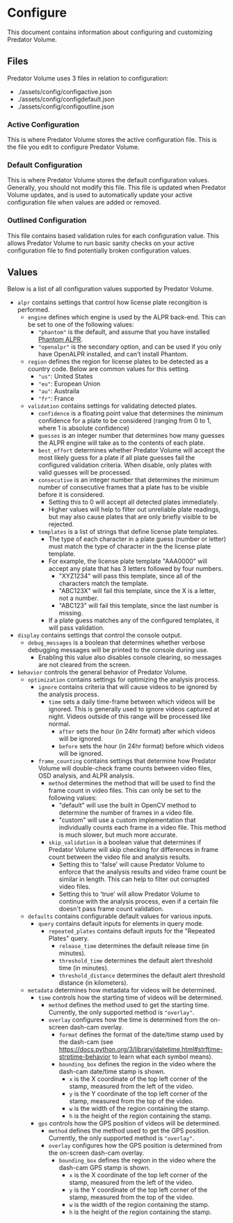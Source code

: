 # Configure

This document contains information about configuring and customizing Predator Volume.


## Files

Predator Volume uses 3 files in relation to configuration:
- ./assets/config/configactive.json
- ./assets/config/configdefault.json
- ./assets/config/configoutline.json

### Active Configuration

This is where Predator Volume stores the active configuration file. This is the file you edit to configure Predator Volume.

### Default Configuration

This is where Predator Volume stores the default configuration values. Generally, you should not modify this file. This file is updated when Predator Volume updates, and is used to automatically update your active configuration file when values are added or removed.

### Outlined Configuration

This file contains based validation rules for each configuration value. This allows Predator Volume to run basic sanity checks on your active configuration file to find potentially broken configuration values.


## Values

Below is a list of all configuration values supported by Predator Volume.

- `alpr` contains settings that control how license plate recongition is performed.
    - `engine` defines which engine is used by the ALPR back-end. This can be set to one of the following values:
        - `"phantom"` is the default, and assume that you have installed [Phantom ALPR](https://v0lttech.com/phantom.php).
        - `"openalpr"` is the secondary option, and can be used if you only have OpenALPR installed, and can't install Phantom.
    - `region` defines the region for license plates to be detected as a country code. Below are common values for this setting.
        - `"us"`: United States
        - `"eu"`: European Union
        - `"au"`: Austraila
        - `"fr"`: France
    - `validation` contains settings for validating detected plates.
        - `confidence` is a floating point value that determines the minimum confidence for a plate to be considered (ranging from 0 to 1, where 1 is absolute confidence)
        - `guesses` is an integer number that determines how many guesses the ALPR engine will take as to the contents of each plate.
        - `best_effort` determines whether Predator Volume will accept the most likely guess for a plate if all plate guesses fail the configured validation criteria. When disable, only plates with valid guesses will be processed.
        - `consecutive` is an integer number that determines the minimum number of consecutive frames that a plate has to be visible before it is considered.
            - Setting this to 0 will accept all detected plates immediately.
            - Higher values will help to filter out unreliable plate readings, but may also cause plates that are only briefly visible to be rejected.
        - `templates` is a list of strings that define license plate templates.
            - The type of each character in a plate guess (number or letter) must match the type of character in the the license plate template.
            - For example, the license plate template "AAA0000" will accept any plate that has 3 letters followed by four numbers.
                - "XYZ1234" will pass this template, since all of the characters match the template.
                - "ABC123X" will fail this template, since the X is a letter, not a number.
                - "ABC123" will fail this template, since the last number is missing.
            - If a plate guess matches any of the configured templates, it will pass validation.
- `display` contains settings that control the console output.
    - `debug_messages` is a boolean that determines whether verbose debugging messages will be printed to the console during use.
        - Enabling this value also disables console clearing, so messages are not cleared from the screen.
- `behavior` controls the general behavior of Predator Volume.
    - `optimization` contains settings for optimizing the analysis process.
        - `ignore` contains criteria that will cause videos to be ignored by the analysis process.
            - `time` sets a daily time-frame between which videos will be ignored. This is generally used to ignore videos captured at night. Videos outside of this range will be processed like normal.
                - `after` sets the hour (in 24hr format) after which videos will be ignored.
                - `before` sets the hour (in 24hr format) before which videos will be ignored.
        - `frame_counting` contains settings that determine how Predator Volume will double-check frame counts between video files, OSD analysis, and ALPR analysis.
            - `method` determines the method that will be used to find the frame count in video files. This can only be set to the following values:
                - "default" will use the built in OpenCV method to determine the number of frames in a video file.
                - "custom" will use a custom implementation that individually counts each frame in a video file. This method is much slower, but much more accurate.
            - `skip_validation` is a boolean value that determines if Predator Volume will skip checking for differences in frame count between the video file and analysis results.
                - Setting this to 'false' will cause Predator Volume to enforce that the analysis results and video frame count be similar in length. This can help to filter out corrupted video files.
                - Setting this to 'true' will allow Predator Volume to continue with the analysis process, even if a certain file doesn't pass frame count validation.
    - `defaults` contains configurable default values for various inputs.
        - `query` contains default inputs for elements in query mode.
            - `repeated_plates` contains default inputs for the "Repeated Plates" query.
                - `release_time` determines the default release time (in minutes).
                - `threshold_time` determines the default alert threshold time (in minutes).
                - `threshold_distance` determines the default alert threshold distance (in kilometers).
    - `metadata` determines how metadata for videos will be determined.
        - `time` controls how the starting time of videos will be determined.
            - `method` defines the method used to get the starting time. Currently, the only supported method is `"overlay"`.
            - `overlay` configures how the time is determined from the on-screen dash-cam overlay.
                - `format` defines the format of the date/time stamp used by the dash-cam (see <https://docs.python.org/3/library/datetime.html#strftime-strptime-behavior> to learn what each symbol means).
                - `bounding_box` defines the region in the video where the dash-cam date/time stamp is shown.
                    - `x` is the X coordinate of the top left corner of the stamp, measured from the left of the video.
                    - `y` is the Y coordinate of the top left corner of the stamp, measured from the top of the video.
                    - `w` is the width of the region containing the stamp.
                    - `h` is the height of the region containing the stamp.
        - `gps` controls how the GPS position of videos will be determined.
            - `method` defines the method used to get the GPS position. Currently, the only supported method is `"overlay"`.
            - `overlay` configures how the GPS position is determined from the on-screen dash-cam overlay.
                - `bounding_box` defines the region in the video where the dash-cam GPS stamp is shown.
                    - `x` is the X coordinate of the top left corner of the stamp, measured from the left of the video.
                    - `y` is the Y coordinate of the top left corner of the stamp, measured from the top of the video.
                    - `w` is the width of the region containing the stamp.
                    - `h` is the height of the region containing the stamp.

